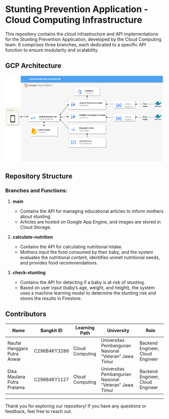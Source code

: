 # Stunting Prevention Application - Cloud Computing Infrastructure

This repository contains the cloud infrastructure and API implementations for the Stunting Prevention Application, developed by the Cloud Computing team. It comprises three branches, each dedicated to a specific API function to ensure modularity and scalability.

## GCP Architecture
![Cloud Architecture](https://github.com/Nourish-Path/CloudComputing/blob/main/Cloud%20Architecture.png)

## Repository Structure

### Branches and Functions:
1. **main**
   - Contains the API for managing educational articles to inform mothers about stunting.
   - Articles are hosted on Google App Engine, and images are stored in Cloud Storage.

2. **calculate-nutrition**
   - Contains the API for calculating nutritional intake.
   - Mothers input the food consumed by their baby, and the system evaluates the nutritional content, identifies unmet nutritional needs, and provides food recommendations.

3. **check-stunting**
   - Contains the API for detecting if a baby is at risk of stunting.
   - Based on user input (baby’s age, weight, and height), the system uses a machine learning model to determine the stunting risk and stores the results in Firestore.



## Contributors

| Name                              | Bangkit ID       | Learning Path       | University                                           | Role                         |
|-----------------------------------|------------------|---------------------|-----------------------------------------------------|------------------------------|
| Naufal Hanggara Putra Anwar       | C296B4KY3286     | Cloud Computing     | Universitas Pembangunan Nasional “Veteran” Jawa Timur | Backend Engineer, Cloud Engineer |
| Dika Maulana Putra Pratama        | C296B4KY1127     | Cloud Computing     | Universitas Pembangunan Nasional “Veteran” Jawa Timur | Backend Engineer, Cloud Engineer |

---
Thank you for exploring our repository! If you have any questions or feedback, feel free to reach out.
